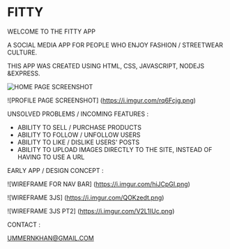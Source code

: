 # FITTY

WELCOME TO THE FITTY APP 

A SOCIAL MEDIA APP FOR PEOPLE WHO ENJOY FASHION / STREETWEAR CULTURE. 

THIS APP WAS CREATED USING HTML, CSS, JAVASCRIPT, NODEJS &EXPRESS.

![HOME PAGE SCREENSHOT](https://i.imgur.com/lmicZ5i.png)

![PROFILE PAGE SCREENSHOT]
(https://i.imgur.com/rq6Fcjg.png)




UNSOLVED PROBLEMS / INCOMING FEATURES :

- ABILITY TO SELL / PURCHASE PRODUCTS
- ABILITY TO FOLLOW / UNFOLLOW USERS
- ABILITY TO LIKE / DISLIKE USERS' POSTS
- ABILITY TO UPLOAD IMAGES DIRECTLY TO THE SITE, INSTEAD OF HAVING TO USE A URL




EARLY APP / DESIGN CONCEPT :

![WIREFRAME FOR NAV BAR]
(https://i.imgur.com/hiJCpGI.png)

![WIREFRAME 3JS]
(https://i.imgur.com/QOKzedt.png)

![WIREFRAME 3JS PT2]
(https://i.imgur.com/V2L1IUc.png)


CONTACT : 

UMMERNKHAN@GMAIL.COM

